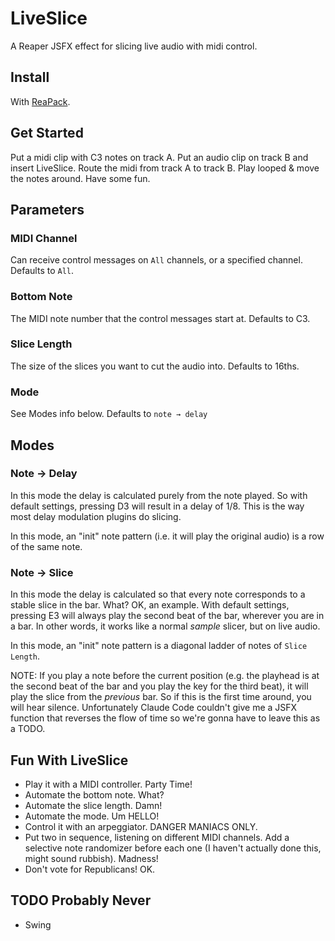 # LiveSlice

A Reaper JSFX effect for slicing live audio with midi control.

## Install

With [ReaPack](https://reapack.com/).

## Get Started

Put a midi clip with C3 notes on track A. Put an audio clip on track B and insert LiveSlice. Route the midi from track A to track B. Play looped & move the notes around. Have some fun.

## Parameters

### MIDI Channel

Can receive control messages on `All` channels, or a specified channel. Defaults to `All`.

### Bottom Note

The MIDI note number that the control messages start at. Defaults to C3.

### Slice Length

The size of the slices you want to cut the audio into. Defaults to 16ths.

### Mode

See Modes info below. Defaults to `note → delay`

## Modes

### Note → Delay

In this mode the delay is calculated purely from the note played. So with default settings, pressing D3 will result in a delay of 1/8. This is the way most delay modulation plugins do slicing.

In this mode, an "init" note pattern (i.e. it will play the original audio) is a row of the same note.

### Note → Slice

In this mode the delay is calculated so that every note corresponds to a stable slice in the bar. What? OK, an example. With default settings, pressing E3 will always play the second beat of the bar, wherever you are in a bar. In other words, it works like a normal _sample_ slicer, but on live audio.

In this mode, an "init" note pattern is a diagonal ladder of notes of `Slice Length`.

NOTE: If you play a note before the current position (e.g. the playhead is at the second beat of the bar and you play the key for the third beat), it will play the slice from the _previous_ bar. So if this is the first time around, you will hear silence. Unfortunately Claude Code couldn't give me a JSFX function that reverses the flow of time so we're gonna have to leave this as a TODO.

## Fun With LiveSlice

- Play it with a MIDI controller. Party Time!
- Automate the bottom note. What?
- Automate the slice length. Damn!
- Automate the mode. Um HELLO!
- Control it with an arpeggiator. DANGER MANIACS ONLY.
- Put two in sequence, listening on different MIDI channels. Add a selective note randomizer before each one (I haven't actually done this, might sound rubbish). Madness!
- Don't vote for Republicans! OK.

## TODO Probably Never

- Swing
